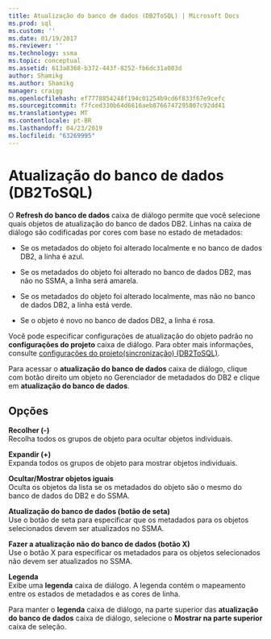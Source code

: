 ```yaml
---
title: Atualização do banco de dados (DB2ToSQL) | Microsoft Docs
ms.prod: sql
ms.custom: ''
ms.date: 01/19/2017
ms.reviewer: ''
ms.technology: ssma
ms.topic: conceptual
ms.assetid: 613a8368-b372-443f-8252-fb6dc31a003d
author: Shamikg
ms.author: Shamikg
manager: craigg
ms.openlocfilehash: ef7778854248f194c01254b9cd6f833f67e9cefc
ms.sourcegitcommit: f7fced330b64d6616aeb8766747295807c92dd41
ms.translationtype: MT
ms.contentlocale: pt-BR
ms.lasthandoff: 04/23/2019
ms.locfileid: "63269995"
---
```

# <a name="refresh-from-database-db2tosql"></a>Atualização do banco de dados (DB2ToSQL)
O **Refresh do banco de dados** caixa de diálogo permite que você selecione quais objetos de atualização do banco de dados DB2. Linhas na caixa de diálogo são codificadas por cores com base no estado de metadados:  
  
-   Se os metadados do objeto foi alterado localmente e no banco de dados DB2, a linha é azul.  
  
-   Se os metadados do objeto foi alterado no banco de dados DB2, mas não no SSMA, a linha será amarela.  
  
-   Se os metadados do objeto foi alterado localmente, mas não no banco de dados DB2, a linha está verde.  
  
-   Se o objeto é novo no banco de dados DB2, a linha é rosa.  
  
Você pode especificar configurações de atualização do objeto padrão no **configurações do projeto** caixa de diálogo. Para obter mais informações, consulte [configurações do projeto&#40;sincronização&#41; &#40;DB2ToSQL&#41;](../../ssma/db2/project-settings-synchronization-db2tosql.md).  
  
Para acessar o **atualização do banco de dados** caixa de diálogo, clique com botão direito um objeto no Gerenciador de metadados do DB2 e clique em **atualização do banco de dados**.  
  
## <a name="options"></a>Opções  
**Recolher (-)**  
Recolha todos os grupos de objeto para ocultar objetos individuais.  
  
**Expandir (+)**  
Expanda todos os grupos de objeto para mostrar objetos individuais.  
  
**Ocultar/Mostrar objetos iguais**  
Oculta os objetos da lista se os metadados do objeto são o mesmo do banco de dados do DB2 e do SSMA.  
  
**Atualização do banco de dados (botão de seta)**  
Use o botão de seta para especificar que os metadados para os objetos selecionados devem ser atualizados no SSMA.  
  
**Fazer a atualização não do banco de dados (botão X)**  
Use o botão X para especificar os metadados para os objetos selecionados não devem ser atualizados no SSMA.  
  
**Legenda**  
Exibe uma **legenda** caixa de diálogo. A legenda contém o mapeamento entre os estados de metadados e as cores de linha.  
  
Para manter o **legenda** caixa de diálogo, na parte superior das **atualização do banco de dados** caixa de diálogo, selecione o **Mostrar na parte superior** caixa de seleção.  
  
